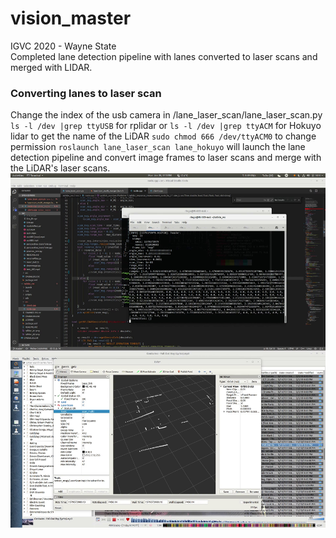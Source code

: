 # vision_master
IGVC 2020 - Wayne State <br>
Completed lane detection pipeline with lanes converted to laser scans and merged with LIDAR.

### Converting lanes to laser scan
Change the index of the usb camera in /lane_laser_scan/lane_laser_scan.py
`ls -l /dev |grep ttyUSB` for rplidar or `ls -l /dev |grep ttyACM` for Hokuyo lidar to get the name of the LiDAR
`sudo chmod 666 /dev/ttyACM0` to change permission
`roslaunch lane_laser_scan lane_hokuyo` will launch the lane detection pipeline and convert image frames to laser scans and merge with the LiDAR's laser scans.
![annotated](media/lidar_merge.jpg)
